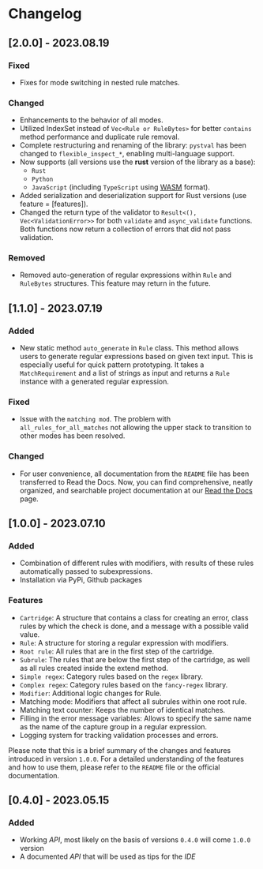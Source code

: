 # Changelog

## [2.0.0] - 2023.08.19
### Fixed
- Fixes for mode switching in nested rule matches.
### Changed
- Enhancements to the behavior of all modes.
- Utilized IndexSet instead of `Vec<Rule or RuleBytes>` for better `contains` method performance and duplicate rule removal.
- Complete restructuring and renaming of the library: `pystval` has been changed to `flexible_inspect_*`, enabling multi-language support.
- Now supports (all versions use the **rust** version of the library as a base):
  - `Rust`
  - `Python`
  - `JavaScript` (including `TypeScript` using [WASM](https://webassembly.org) format).
- Added serialization and deserialization support for Rust versions (use feature = [features]).
- Changed the return type of the validator to `Result<(), Vec<ValidationError>>` for both `validate` and `async_validate` functions. Both functions now return a collection of errors that did not pass validation.

### Removed
- Removed auto-generation of regular expressions within `Rule` and `RuleBytes` structures. This feature may return in the future.

## [1.1.0] - 2023.07.19

### Added
- New static method `auto_generate` in `Rule` class. This method allows users to generate regular expressions based on given text input. This is especially useful for quick pattern prototyping. It takes a `MatchRequirement` and a list of strings as input and returns a `Rule` instance with a generated regular expression.

### Fixed
- Issue with the `matching mod`. The problem with `all_rules_for_all_matches` not allowing the upper stack to transition to other modes has been resolved.

### Changed
- For user convenience, all documentation from the `README` file has been transferred to Read the Docs. Now, you can find comprehensive, neatly organized, and searchable project documentation at our [Read the Docs](https://readthedocs.org/projects/pystval/) page.


## [1.0.0] - 2023.07.10

### Added
- Combination of different rules with modifiers, with results of these rules automatically passed to subexpressions.
- Installation via PyPi, Github packages

### Features
- `Cartridge`: A structure that contains a class for creating an error, class rules by which the check is done, and a message with a possible valid value.
- `Rule`: A structure for storing a regular expression with modifiers.
- `Root rule`: All rules that are in the first step of the cartridge.
- `Subrule`: The rules that are below the first step of the cartridge, as well as all rules created inside the extend method.
- `Simple regex`: Category rules based on the `regex` library.
- `Complex regex`: Category rules based on the `fancy-regex` library.
- `Modifier`: Additional logic changes for Rule.
- Matching mode: Modifiers that affect all subrules within one root rule.
- Matching text counter: Keeps the number of identical matches.
- Filling in the error message variables: Allows to specify the same name as the name of the capture group in a regular expression.
- Logging system for tracking validation processes and errors.

Please note that this is a brief summary of the changes and features introduced in version `1.0.0`. For a detailed understanding of the features and how to use them, please refer to the `README` file or the official documentation.


## [0.4.0] - 2023.05.15
### Added
 - Working *API*, most likely on the basis of versions `0.4.0` will come `1.0.0` version
 - A documented *API* that will be used as tips for the *IDE*